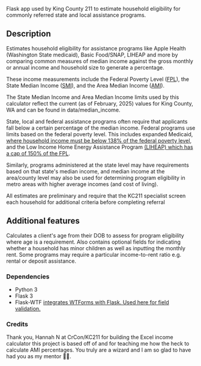 Flask app used by King County 211 to estimate household eligibility for commonly referred state and local assistance programs.

## Description

Estimates household eligibility for assistance programs like Apple Health (Washington State medicaid), Basic Food/SNAP, LIHEAP and more by
comparing common measures of median income against the gross monthly or annual income and household size to generate a percentage.

These income measurements include the Federal Poverty Level ([FPL](https://www.healthcare.gov/glossary/federal-poverty-level-fpl/)), the State Median Income ([SMI](https://www.dshs.wa.gov/esa/eligibility-z-manual-ea-z/state-median-income-chart)), and the Area Median Income ([AMI](https://www.huduser.gov/Portal/datasets/il.html)).

The State Median Income and Area Median Income limits used by this calculator reflect the current (as of February, 2025) values for King County, WA and can be found in data/median_income.

State, local and federal assistance programs often require that applicants fall below a certain percentage of the median income. Federal programs use limits based on the federal poverty level. This includes expanded Medicaid, [where household income must be below 138% of the federal poverty level](https://www.healthcare.gov/medicaid-chip/medicaid-expansion-and-you/), and the Low Income Home Energy Assistance Program [(LIHEAP) which has a cap of 150% of the FPL](https://liheapch.acf.hhs.gov/tables/POP.htm).

Similarly, programs administered at the state level may have requirements based on that state's median income, and median income at the area/county level may also be used for determining program eligibility in metro areas with higher average incomes (and cost of living). 

All estimates are preliminary and require that the KC211 specialist screen each household for additional criteria before completing referral 


## Additional features

Calculates a client's age from their DOB to assess for program eligibility where age is a requirement. Also contains optional fields for indicating whether a household
has minor children as well as inputting the monthly rent. Some programs may require a particular income-to-rent ratio e.g. rental or deposit assistance.

### Dependencies
* Python 3
* Flask 3
* Flask-WTF [integrates WTForms with Flask. Used here for field validation.](https://flask-wtf.readthedocs.io/)

### Credits

Thank you, Hannah N at CrCon/KC211 for building the Excel income calculator this project is based off of and for teaching me how the heck to calculate AMI percentages. You truly are a wizard and I am so glad to have had you as my mentor :mage_woman:.
